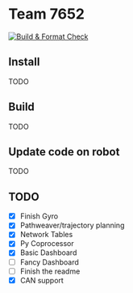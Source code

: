 # Team 7652
[![Build & Format Check](https://github.com/MiamiBeachBots/base-bot/actions/workflows/gradle-build.yml/badge.svg)](https://github.com/MiamiBeachBots/base-bot/actions/workflows/gradle-build.yml)

## Install
TODO

## Build
TODO

## Update code on robot
TODO
## TODO

- [x] Finish Gyro
- [x] Pathweaver/trajectory planning
- [x] Network Tables
- [x] Py Coprocessor
- [x] Basic Dashboard
- [ ] Fancy Dashboard
- [ ] Finish the readme
- [x] CAN support
